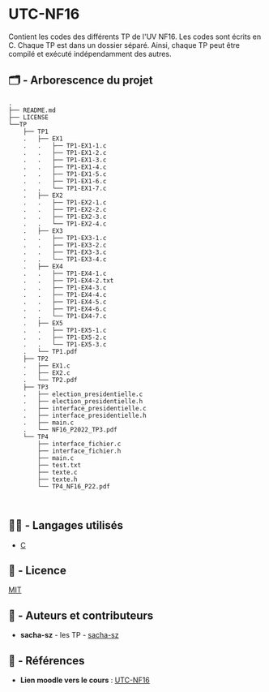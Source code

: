 # UTC-NF16
Contient les codes des différents TP de l'UV NF16.
Les codes sont écrits en C. Chaque TP est dans un dossier séparé. 
Ainsi, chaque TP peut être compilé et exécuté indépendamment des autres.



## :card_index_dividers: - Arborescence du projet

```
.
├── README.md
├── LICENSE
└──TP
    ├── TP1
    .   ├── EX1
    .   .   ├── TP1-EX1-1.c
    .   .   ├── TP1-EX1-2.c
    .   .   ├── TP1-EX1-3.c
    .   .   ├── TP1-EX1-4.c
    .   .   ├── TP1-EX1-5.c
    .   .   ├── TP1-EX1-6.c
    .   .   └── TP1-EX1-7.c
    .   ├── EX2
    .   .   ├── TP1-EX2-1.c
    .   .   ├── TP1-EX2-2.c
    .   .   ├── TP1-EX2-3.c
    .   .   └── TP1-EX2-4.c
    .   ├── EX3
    .   .   ├── TP1-EX3-1.c
    .   .   ├── TP1-EX3-2.c
    .   .   ├── TP1-EX3-3.c
    .   .   └── TP1-EX3-4.c
    .   ├── EX4
    .   .   ├── TP1-EX4-1.c
    .   .   ├── TP1-EX4-2.txt
    .   .   ├── TP1-EX4-3.c
    .   .   ├── TP1-EX4-4.c
    .   .   ├── TP1-EX4-5.c
    .   .   ├── TP1-EX4-6.c
    .   .   └── TP1-EX4-7.c
    .   ├── EX5
    .   .   ├── TP1-EX5-1.c
    .   .   ├── TP1-EX5-2.c
    .   .   └── TP1-EX5-3.c
    .   └── TP1.pdf
    ├── TP2
    .   ├── EX1.c
    .   ├── EX2.c
    .   └── TP2.pdf
    ├── TP3
    .   ├── election_presidentielle.c
    .   ├── election_presidentielle.h
    .   ├── interface_presidentielle.c
    .   ├── interface_presidentielle.h
    .   ├── main.c
    .   └── NF16_P2022_TP3.pdf
    └── TP4
        ├── interface_fichier.c
        ├── interface_fichier.h
        ├── main.c
        ├── test.txt
        ├── texte.c
        ├── texte.h
        └── TP4_NF16_P22.pdf
      
       
```

## :technologist: - Langages utilisés
- [C](https://fr.wikipedia.org/wiki/C_(langage))

## :memo: - Licence

[MIT](LICENSE)

## :notebook_with_decorative_cover: - Auteurs et contributeurs

-   **sacha-sz** - les TP - [sacha-sz](https://github.com/sacha-sz)

## :bookmark_tabs: - Références
- **Lien moodle vers le cours** : [UTC-NF16](https://moodle.utc.fr/course/view.php?id=673)